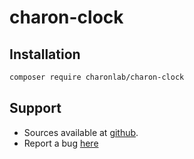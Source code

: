 # charon-clock

## Installation

```bash
composer require charonlab/charon-clock
```

## Support

- Sources available at [github](https://github.com/charonlab/charon-clock).
- Report a bug [here](https://github.com/charonlab/charon-clock/issues)
